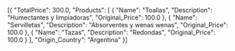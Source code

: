 [{
  "TotalPrice": 300.0,
  "Products": [
    {
      "Name": "Toallas",
      "Description": "Humectantes y limpiadoras",
      "Original_Price": 100.0
    },
    {
      "Name": "Servilletas",
      "Description": "Absorventes y wenas wenas",
      "Original_Price": 100.0
    },
    {
      "Name": "Tazas",
      "Description": "Redondas",
      "Original_Price": 100.0
    }
  ],
  "Origin_Country": "Argentina"
}]